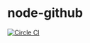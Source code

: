 # node-github

[![Circle CI](https://circleci.com/gh/Jaaromy/node-github.svg?style=svg)](https://circleci.com/gh/Jaaromy/node-github)
